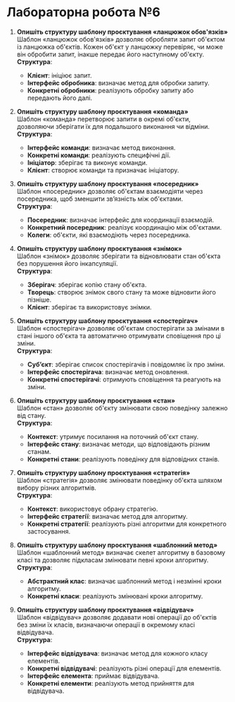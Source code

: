 # Лабораторна робота №6

1. **Опишіть структуру шаблону проєктування «ланцюжок обов'язків»**  
   Шаблон «ланцюжок обов'язків» дозволяє обробляти запит об'єктом із ланцюжка об'єктів. Кожен об'єкт у ланцюжку перевіряє, чи може він обробити запит, інакше передає його наступному об'єкту.  
   **Структура**:
   - **Клієнт**: ініціює запит.
   - **Інтерфейс обробника**: визначає метод для обробки запиту.
   - **Конкретні обробники**: реалізують обробку запиту або передають його далі.

2. **Опишіть структуру шаблону проєктування «команда»**  
   Шаблон «команда» перетворює запити в окремі об'єкти, дозволяючи зберігати їх для подальшого виконання чи відміни.  
   **Структура**:
   - **Інтерфейс команди**: визначає метод виконання.
   - **Конкретні команди**: реалізують специфічні дії.
   - **Ініціатор**: зберігає та виконує команди.
   - **Клієнт**: створює команди та призначає ініціатору.

3. **Опишіть структуру шаблону проєктування «посередник»**  
   Шаблон «посередник» дозволяє об'єктам взаємодіяти через посередника, щоб зменшити зв’язність між об'єктами.  
   **Структура**:
   - **Посередник**: визначає інтерфейс для координації взаємодій.
   - **Конкретний посередник**: реалізує координацію між об'єктами.
   - **Колеги**: об'єкти, які взаємодіють через посередника.

4. **Опишіть структуру шаблону проєктування «знімок»**  
   Шаблон «знімок» дозволяє зберігати та відновлювати стан об'єкта без порушення його інкапсуляції.  
   **Структура**:
   - **Зберігач**: зберігає копію стану об'єкта.
   - **Творець**: створює знімок свого стану та може відновити його пізніше.
   - **Клієнт**: зберігає та використовує знімки.

5. **Опишіть структуру шаблону проєктування «спостерігач»**  
   Шаблон «спостерігач» дозволяє об'єктам спостерігати за змінами в стані іншого об'єкта та автоматично отримувати сповіщення про ці зміни.  
   **Структура**:
   - **Суб’єкт**: зберігає список спостерігачів і повідомляє їх про зміни.
   - **Інтерфейс спостерігача**: визначає метод оновлення.
   - **Конкретні спостерігачі**: отримують сповіщення та реагують на зміни.

6. **Опишіть структуру шаблону проєктування «стан»**  
   Шаблон «стан» дозволяє об'єкту змінювати свою поведінку залежно від стану.  
   **Структура**:
   - **Контекст**: утримує посилання на поточний об'єкт стану.
   - **Інтерфейс стану**: визначає методи, що відповідають різним станам.
   - **Конкретні стани**: реалізують поведінку для відповідних станів.

7. **Опишіть структуру шаблону проєктування «стратегія»**  
   Шаблон «стратегія» дозволяє змінювати поведінку об'єкта шляхом вибору різних алгоритмів.  
   **Структура**:
   - **Контекст**: використовує обрану стратегію.
   - **Інтерфейс стратегії**: визначає метод для алгоритму.
   - **Конкретні стратегії**: реалізують різні алгоритми для конкретного застосування.

8. **Опишіть структуру шаблону проєктування «шаблонний метод»**  
   Шаблон «шаблонний метод» визначає скелет алгоритму в базовому класі та дозволяє підкласам змінювати певні кроки алгоритму.  
   **Структура**:
   - **Абстрактний клас**: визначає шаблонний метод і незмінні кроки алгоритму.
   - **Конкретні класи**: реалізують змінювані кроки алгоритму.

9. **Опишіть структуру шаблону проєктування «відвідувач»**  
   Шаблон «відвідувач» дозволяє додавати нові операції до об'єктів без зміни їх класів, визначаючи операції в окремому класі відвідувача.  
   **Структура**:
   - **Інтерфейс відвідувача**: визначає метод для кожного класу елементів.
   - **Конкретні відвідувачі**: реалізують різні операції для елементів.
   - **Інтерфейс елемента**: приймає відвідувача.
   - **Конкретні елементи**: реалізують метод прийняття для відвідувача.
